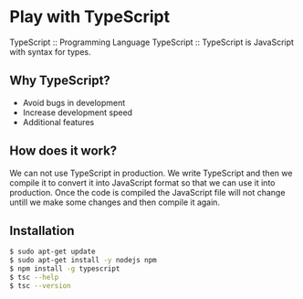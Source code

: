 # Play with TypeScript

TypeScript :: Programming Language
TypeScript :: TypeScript is JavaScript with syntax for types.

## Why TypeScript?

- Avoid bugs in development
- Increase development speed
- Additional features

## How does it work?

We can not use TypeScript in production. We write TypeScript and then we compile it to convert it into JavaScript format so that we can use it into production. Once the code is compiled the JavaScript file will not change untill we make some changes and then compile it again.

## Installation

```bash
$ sudo apt-get update
$ sudo apt-get install -y nodejs npm
$ npm install -g typescript
$ tsc --help
$ tsc --version
```
